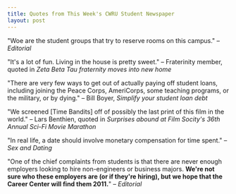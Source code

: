 ```yaml
---
title: Quotes from This Week's CWRU Student Newspaper
layout: post
---
```

"Woe are the student groups that try to reserve rooms on this campus." –
*Editorial*

"It's a lot of fun. Living in the house is pretty sweet." – Fraterinity member,
quoted in *Zeta Beta Tau fraternity moves into new home*

"There are very few ways to get out of actually paying off student loans,
including joining the Peace Corps, AmeriCorps, some teaching programs, or the
military, or by dying." – Bill Boyer, *Simplify your student loan debt*

"We screened \[Time Bandits\] off of possibly the last print of this film in the
world." – Lars Benthien, quoted in *Surprises abound at Film Socity's 36th
Annual Sci-Fi Movie Marathon*

"In real life, a date should involve monetary compensation for time spent." –
*Sex and Dating*

"One of the chief complaints from students is that there are never enough
employers looking to hire non-engineers or business majors. **We're not sure who
these employers are (or if they're hiring), but we hope that the Career Center
will find them 2011.**" – *Editorial*
